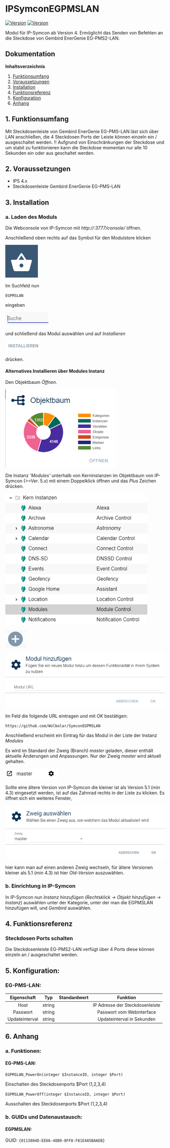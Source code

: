 # IPSymconEGPMSLAN
[![Version](https://img.shields.io/badge/Symcon-PHPModul-red.svg)](https://www.symcon.de/service/dokumentation/entwicklerbereich/sdk-tools/sdk-php/)
[![Version](https://img.shields.io/badge/Symcon%20Version-%3E%205.1-green.svg)](https://www.symcon.de/service/dokumentation/installation/)

Modul für IP-Symcon ab Version 4. Ermöglicht das Senden von Befehlen an die Steckdose von Gembird EnerGenie EG-PMS2-LAN.

## Dokumentation

**Inhaltsverzeichnis**

1. [Funktionsumfang](#1-funktionsumfang)  
2. [Voraussetzungen](#2-voraussetzungen)  
3. [Installation](#3-installation)  
4. [Funktionsreferenz](#4-funktionsreferenz)
5. [Konfiguration](#5-konfiguartion)  
6. [Anhang](#6-anhang)  

## 1. Funktionsumfang

Mit Steckdosenleiste von Gembird EnerGenie EG-PMS-LAN läst sich über LAN anschließen, die 4 Steckdosen Ports der Leiste können einzeln ein / ausgeschaltet werden.
!! Aufgrund von Einschränkungen der Steckdose und um stabil zu funktionieren kann die Steckdose momentan nur alle 10 Sekunden ein oder aus geschaltet werden.

## 2. Voraussetzungen

 - IPS 4.x
 - Steckdosenleiste Gembird EnerGenie EG-PMS-LAN

## 3. Installation

### a. Laden des Moduls

Die Webconsole von IP-Symcon mit _http://<IP-Symcon IP>:3777/console/_ öffnen. 


Anschließend oben rechts auf das Symbol für den Modulstore klicken

![Store](img/store_icon.png?raw=true "open store")

Im Suchfeld nun

```
EGPMSLAN
```  

eingeben

![Store](img/module_store_search.png?raw=true "module search")

und schließend das Modul auswählen und auf _Installieren_

![Store](img/install.png?raw=true "install")

drücken.


#### Alternatives Installieren über Modules Instanz

Den Objektbaum _Öffnen_.

![Objektbaum](img/objektbaum.png?raw=true "Objektbaum")	

Die Instanz _'Modules'_ unterhalb von Kerninstanzen im Objektbaum von IP-Symcon (>=Ver. 5.x) mit einem Doppelklick öffnen und das  _Plus_ Zeichen drücken.

![Modules](img/Modules.png?raw=true "Modules")	

![Plus](img/plus.png?raw=true "Plus")	

![ModulURL](img/add_module.png?raw=true "Add Module")
 
Im Feld die folgende URL eintragen und mit _OK_ bestätigen:

```
https://github.com/Wolbolar/SymconEGPMSLAN
```  
	
Anschließend erscheint ein Eintrag für das Modul in der Liste der Instanz _Modules_    

Es wird im Standard der Zweig (Branch) _master_ geladen, dieser enthält aktuelle Änderungen und Anpassungen.
Nur der Zweig _master_ wird aktuell gehalten.

![Master](img/master.png?raw=true "master") 

Sollte eine ältere Version von IP-Symcon die kleiner ist als Version 5.1 (min 4.3) eingesetzt werden, ist auf das Zahnrad rechts in der Liste zu klicken.
Es öffnet sich ein weiteres Fenster,

![SelectBranch](img/select_branch.png?raw=true "select branch") 

hier kann man auf einen anderen Zweig wechseln, für ältere Versionen kleiner als 5.1 (min 4.3) ist hier
_Old-Version_ auszuwählen. 


### b. Einrichtung in IP-Symcon
	
In IP-Symcon nun _Instanz hinzufügen_ (_Rechtsklick -> Objekt hinzufügen -> Instanz_) auswählen unter der Kategorie, unter der man die EGPMSLAN hinzufügen will,
und _Gembird_ auswählen.


## 4. Funktionsreferenz

### Steckdosen Ports schalten

Die Steckdosenleiste EG-PMS2-LAN verfügt über 4 Ports diese können einzeln an / ausgeschaltet werden.


## 5. Konfiguration:

### EG-PMS-LAN:

| Eigenschaft   | Typ     | Standardwert | Funktion                           |
| :-----------: | :-----: | :----------: | :--------------------------------: |
| Host          | string  |              | IP Adresse der Steckdosenleiste    |
| Passwort      | string  |              | Passwort vom Webinterface          |
| Updateinterval| string  |              | Updateinterval in Sekunden         |


## 6. Anhang

###  a. Funktionen:

#### EG-PMS-LAN:

`EGPMSLAN_PowerOn(integer $InstanceID, integer $Port)`

Einschalten des Steckdosenports $Port (1,2,3,4)

`EGPMSLAN_PowerOff(integer $InstanceID, integer $Port)`

Ausschalten des Steckdosenports $Port (1,2,3,4)


###  b. GUIDs und Datenaustausch:

#### EGPMSLAN:

GUID: `{0113804D-EE66-48B9-8FF8-F81E4A5BAAEB}` 
